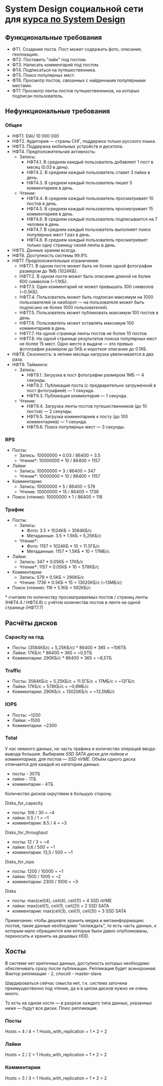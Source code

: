 # System Design социальной сети для [курса по System Design](https://balun.courses/courses/system_design)

## Функциональные требования

- ФТ1. Создание поста. Пост может содержать фото, описание, геолокацию.
- ФТ2. Поставить "лайк" под постом.
- ФТ3. Написать комментарий под постом.
- ФТ4. Подписаться на путешественника.
- ФТ5. Поиск популярных мест.
- ФТ6. Просмотр постов, связанных с найденными популярными местами.
- ФТ7. Просмотр ленты постов путешественников, на которых подписан пользователь.

## Нефункциональные требования

### Общее

- НФТ1. DAU 10 000 000
- НФТ2. Аудитория — страны СНГ, поддержка только русского языка.
- НФТ3. Поддержка мобильных устройств и десктопа.
- НФТ4. Предположительная активность:
  - Запись:
    - НФТ4.1. В среднем каждый пользователь добавляет 1 пост в месяц (0.03 в день).
    - НФТ4.2. В среднем каждый пользователь ставит 3 лайка в день.
    - НФТ4.3. В среднем каждый пользователь пишет 5 комментариев в день.
  - Чтение:
    - НФТ4.4. В среднем каждый пользователь просматривает 10 постов в день.
    - НФТ4.5. В среднем каждый пользователь просматривает 15 комментариев в день.
    - НФТ4.6. В среднем каждый пользователь подписывается на 7 человек в день.
    - НФТ4.7. В среднем каждый пользователь выполняет поиск популярных мест 1 раз в день.
    - НФТ4.8. В среднем каждый пользователь просматривает только одну страницу своей ленты в день.
- НФТ5. Данные храним всегда.
- НФТ6. Доступность системы 99.9%
- НФТ7. Предположительные ограничения:
    - НФТ7.1. В одном посте может быть не более одной фотографии размером до 1МБ (1024КБ).
    - НФТ7.2. В одном посте может быть описание длиной не более 600 символов (~1.1КБ).
    - НФТ7.3. Один комментарий не может превышать 300 символов (~0.5КБ).
    - НФТ7.4. Пользователь может быть подписан максимум на 1000 пользователей (и наоборот — на пользователя может быть подписано не более 1000 пользователей).
    - НФТ7.5. Пользователь может публиковать максимум 100 постов в день.
    - НФТ7.6. Пользователь может оставлять максимум 100 комментариев в день.
    - НФТ7.7. На одной странице ленты постов не более 10 постов.
    - НФТ7.8. На одной странице результатов поиска популярных мест не более 15 мест. Одно место в выдаче — это превью фотографии размером до 5КБ и короткое описание до 0.1КБ.
- НФТ8. Сезонность: в летние месяцы нагрузка увеличивается в два раза.
- НФТ9. Тайминги:
  - Запись:
    - НФТ9.1. Загрузка в пост фотографии размером 1МБ — 4 секунды.
    - НФТ9.2. Публикация поста (с предварительно загруженной в пост фотографией) — 1 секунда.
    - НФТ9.3. Публикация комментария — 1 секунда.
  - Чтение:
    - НФТ9.4. Загрузка ленты постов путешественников (до 10 постов) — 2 секунды.
    - НФТ9.5. Загрузка комментариев к посту (до 100 комментариев) — 1 секунда.
    - НФТ9.6. Поиск популярных мест — 3 секунды.

### RPS

- Посты:
  - Запись: 10000000 * 0.03 / 86400 = 3.5
  - Чтение*: 10000000 * 10 / 86400 = 1157
- Лайки: 
  - Запись: 10000000 * 3 / 86400 = 347
  - Чтение*: 10000000 * 10 / 86400 = 1157
- Комментарии:
  - Запись: 10000000 * 5 / 86400 = 579
  - Чтение: 10000000 * 15 / 86400 = 1736
- Поиск (чтение): 10000000 * 1 / 86400 = 116

### Трафик

- Посты: 
  - Запись:
    - Фото: 3.5 * 1024КБ = 3584КБ/с
    - Метаданные: 3.5 * 1.5КБ = 5,25КБ/с
  - Чтение*: 
    - Фото: 1157 * 1024КБ * 10 = 11.5ГБ/с
    - Метаданные: 1157 * 1.5КБ * 10 = 17МБ/с
- Лайки: 
   - Запись: 347 * 0.05КБ = 17КБ/с
   - Чтение*: 1157 * 0.05КБ * 10 = 578КБ/с
- Комментарии: 
  - Запись: 579 * 0.5КБ = 290КБ/с
  - Чтение: 1736 * 0.5КБ * 15 = 13020КБ/с (~13МБ/с)
- Поиск (чтение): 116 * 5.1КБ = 592КБ/с

\* считаем по количеству просматриваемых постов / страниц ленты (НФТ4.4 / НФТ4.8) с учётом количества постов в ленте на одной странице (НФТ7.7)

## Расчёты дисков

### Capacity на год

- Посты: (3584КБ/с + 5,25КБ/с) * 86400 * 365 = ~106ТБ
- Лайки: 17КБ/с * 86400 * 365 = ~0,5ТБ
- Комментарии: 290КБ/с * 86400 * 365 = ~8,5ТБ

### Traffic

- Посты: 3584КБ/с + 5,25КБ/с + 11.5ГБ/с + 17МБ/с = ~12ГБ/с
- Лайки: 17КБ/с + 578КБ/с = ~0,6МБ/с
- Комментарии: 290КБ/с + 13020КБ/с = ~13,5МБ/с

### IOPS

- Посты: ~1200
- Лайки: ~1500
- Комментарии: ~2300

### Total

У нас немного данных, но часть трафика и количество операций ввода-вывода большие.
Выбираем *SSD SATA диски для лайков и комментариев*, *для постов — SSD nVME*.
Объём одного диска отличается для каждой из категории данных:
- посты - 30ТБ
- лайки - 1ТБ
- комментарии - 4ТБ

Количество дисков округляем в большую сторону.

Disks_for_capacity
- посты: 106 / 30 = ~4
- лайки: 0.5 / 1 = ~1
- комментарии: 8.5 / 4 = ~3

Disks_for_throughput
- посты: 12 / 3 = ~4
- лайки: 0,6 / 500 = ~1
- комментарии: 13,5 / 500 = ~1

Disks_for_iops
- посты: 1200 / 10000 = ~1
- лайки: 1500 / 1000 = ~2
- комментарии: 2300 / 1000 = ~3

Disks 
- посты: max(ceil(4), ceil(4), ceil(1)) = 4 SSD nVME
- лайки: max(ceil(1), ceil(1), ceil(2)) = 2 SSD SATA
- комментарии: max(ceil(3), ceil(1), ceil(3)) = 3 SSD SATA

Примечание: чтобы дешевле хранить медиа и метаинфоррмацию постов, такие данные необходимо "охлаждать", то есть часть данных, к которым мало обращаются или которые были давно опубликованы, переносить и хранить на дешевых HDD.

## Хосты

В системе нет критичных данных, доступность которых необходимо обеспечивать сразу после публикации. Репликация будет асинхронная. Фактор репликации - 2, способ - master-slave.

Шардироваться сейчас смысла нет, т.к. система заточена преимущественно под чтение, да и в целом дисков нужно не очень много.

То есть на одном хосте — в разрезе каждого типа данных, указанных ниже — будут все диски. Плюс репликация.

### Посты

Hosts = 4 / 4 = 1
Hosts_with_replication = 1 * 2 = 2

### Лайки

Hosts = 2 / 2 = 1 
Hosts_with_replication = 1 * 2 = 2

### Комментарии

Hosts = 3 / 3 = 1
Hosts_with_replication = 1 * 2 = 2